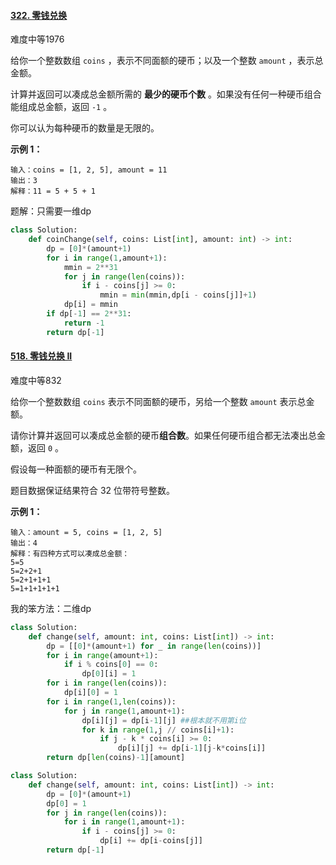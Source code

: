 #### [322. 零钱兑换](https://leetcode.cn/problems/coin-change/)

难度中等1976

给你一个整数数组 `coins` ，表示不同面额的硬币；以及一个整数 `amount` ，表示总金额。

计算并返回可以凑成总金额所需的 **最少的硬币个数** 。如果没有任何一种硬币组合能组成总金额，返回 `-1` 。

你可以认为每种硬币的数量是无限的。

 

**示例 1：**

```
输入：coins = [1, 2, 5], amount = 11
输出：3 
解释：11 = 5 + 5 + 1
```



题解：只需要一维dp

```python
class Solution:
    def coinChange(self, coins: List[int], amount: int) -> int:
        dp = [0]*(amount+1)
        for i in range(1,amount+1):
            mmin = 2**31
            for j in range(len(coins)):
                if i - coins[j] >= 0:
                    mmin = min(mmin,dp[i - coins[j]]+1)
            dp[i] = mmin
        if dp[-1] == 2**31:
            return -1
        return dp[-1]
```



#### [518. 零钱兑换 II](https://leetcode.cn/problems/coin-change-2/)

难度中等832

给你一个整数数组 `coins` 表示不同面额的硬币，另给一个整数 `amount` 表示总金额。

请你计算并返回可以凑成总金额的硬币**组合数**。如果任何硬币组合都无法凑出总金额，返回 `0` 。

假设每一种面额的硬币有无限个。 

题目数据保证结果符合 32 位带符号整数。

 

**示例 1：**

```
输入：amount = 5, coins = [1, 2, 5]
输出：4
解释：有四种方式可以凑成总金额：
5=5
5=2+2+1
5=2+1+1+1
5=1+1+1+1+1
```

我的笨方法：二维dp

```python
class Solution:
    def change(self, amount: int, coins: List[int]) -> int:
        dp = [[0]*(amount+1) for _ in range(len(coins))]
        for i in range(amount+1):
            if i % coins[0] == 0:
                dp[0][i] = 1
        for i in range(len(coins)):
            dp[i][0] = 1
        for i in range(1,len(coins)):
            for j in range(1,amount+1):
                dp[i][j] = dp[i-1][j] ##根本就不用第i位
                for k in range(1,j // coins[i]+1):
                    if j - k * coins[i] >= 0:
                        dp[i][j] += dp[i-1][j-k*coins[i]]
        return dp[len(coins)-1][amount]
```



```python
class Solution:
    def change(self, amount: int, coins: List[int]) -> int:
        dp = [0]*(amount+1)
        dp[0] = 1
        for j in range(len(coins)):
            for i in range(1,amount+1):
                if i - coins[j] >= 0:
                    dp[i] += dp[i-coins[j]]
        return dp[-1]
```



